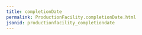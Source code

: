 ```yaml
---
title: completionDate
permalink: ProductionFacility.completionDate.html
jsonid: productionfacility_completiondate
---
```


